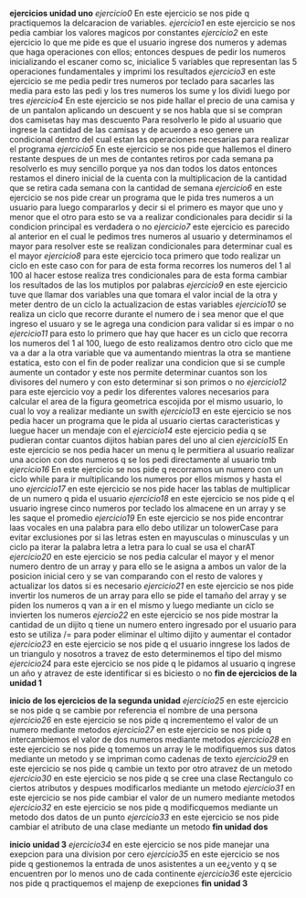 **ejercicios unidad uno**
*ejercicio0*
En este ejercicio se nos pide q practiquemos la delcaracion de variables.
*ejercicio1*
en este ejercicio se nos pedia cambiar los valores magicos por constantes
*ejercicio2*
en este ejercicio lo que me pide es que el usuario ingrese dos numeros y ademas que haga operaciones con ellos;
entonces despues de pedir los numeros inicializando el escaner como sc, inicialice 5 variables que representan las 5 operaciones fundamentales y imprimi los resultados
*ejercicio3*
en este ejercicio se me pedia pedir tres numeros por teclado para sacarles las media
para esto las pedi y los tres numeros los sume y los dividi luego por tres
*ejercicio4*
En este ejercicio se nos pide hallar el precio de una camisa y de un pantalon aplicando un descuent y se nos habla que si se compran dos camisetas hay mas descuento
Para resolverlo le pido al usuario que ingrese la cantidad de las camisas y de acuerdo a eso genere un condicional dentro del cual estan las operaciones necesarias para realizar el programa
*ejercicio5*
En este ejercicio se nos pide que hallemos el dinero restante despues de un mes de contantes retiros por cada semana
pa resolverlo es muy sencillo porque ya nos dan todos los datos entonces restamos el dinero inicial de la cuenta con la multiplicacion de la cantidad que se retira cada semana con la cantidad de semana
*ejercicio6*
en este ejercicio se nos pide crear un programa que le pida tres numeros a un usuario para luego compararlos y decir si el primero es mayor que uno y menor que el otro
para esto se va a realizar condicionales para decidir si la condicion principal es verdadera o no
*ejercicio7*
este ejercicio es parecido al anterior en el cual le pedimos tres numeros al usuario y determinamos el mayor
para resolver este se realizan condicionales para determinar cual es el mayor
*ejercicio8*
para este ejercicio toca primero que todo realizar un ciclo en este caso con for para de esta forma recorres los numeros del 1 al 100 al hacer estose realiza tres condicionales para de esta forma cambiar los resultados de las los mutiplos por palabras
*ejercicio9*
en este ejercicio tuve que llamar dos variables una que tomara el valor incial de la otra y meter dentro de un ciclo la actualizacion de estas variables
*ejercicio10*
se realiza un ciclo que recorre durante el numero de i sea menor que el que ingreso el usuaro y se le agrega una condicion para validar si es impar o no
*ejercicio11*
para esto lo primero que hay que hacer es un ciclo que recorra los numeros del 1 al 100, luego de esto realizamos dentro otro ciclo que me va a dar a la otra variable que va aumentando mientras la otra se mantiene estatica, esto con el fin de poder realizar una condicion que si se cumple aumente un contador y este nos permite determinar cuantos son los divisores del numero y con esto determinar si son primos o no
*ejercicio12*
para este ejercicio voy  a pedir los diferentes valores necesarios para calcular el area de la figura geometrica escojida por el mismo usuario, lo cual lo voy a realizar mediante un swith
*ejercicio13*
en este ejercicio se nos pedia hacer un programa que le pida al usuario ciertas caracteristicas y luegue hacer un mendaje con el
*ejercicio14*
este ejercicio pedia q se pudieran contar cuantos dijitos habian pares del uno al cien
*ejercicio15*
En este ejercicio se nos pedia hacer un menu q le permitiera al usuario realizar una accion con dos numeros q se los pedi directamente al usuario tmb
*ejercicio16*
En este ejercicio se nos pide q recorramos un numero con un ciclo while para ir multiplicando los numeros por ellos mismos y hasta el uno
*ejercicio17*
en este ejercicio se nos pide hacer las tablas de multiplicar de un numero q pida el usuario
*ejercicio18*
en este ejercicio se nos pide q el usuario ingrese cinco numeros por teclado los almacene en un array y se les saque el promedio
*ejercicio19*
En este ejercicio se nos pide encontrar laas vocales en una palabra para ello debo utilizar un tolowerCase para evitar exclusiones por si las letras esten en mayusculas o minusculas y un ciclo pa iterar la palabra letra a letra para lo cual se usa el charAT
*ejercicio20*
en este ejercicio se nos pedia calcular el mayor y el menor numero dentro de un array y para ello se le asigna a ambos un valor de la posicion inicial cero y se van comparando con el resto de valores y actualizar los datos si es necesario
*ejercicio21*
en este ejercicio se nos pide invertir los numeros de un array para ello se pide el tamaño del array y se piden los numeros q van a ir en el mismo y luego mediante un ciclo se invierten los numeros
*ejercio22*
en este ejercicio se nos pide mostrar la cantidad de un dijito q tiene un numero entero ingresado por el usuario para esto se utiliza /= para poder eliminar el ultimo dijito y aumentar el contador
*ejercicio23*
en este ejercicio se nos pide q el usuario inngrese los lados de un triangulo y nosotros a travez de esto determinemos el tipo del mismo
*ejercicio24* 
para este ejercicio se nos pide q le pidamos al usuario q ingrese un año y atravez de este identificar si es biciesto o no
**fin de ejercicios de la unidad 1**


**inicio de los ejercicios de la segunda unidad**
*ejercicio25*
en este ejercicio se nos pide q se cambie por referencia el nombre de una persona
*ejercicio26*
en este ejercicio se nos pide q incrementemo el valor de un numero mediante metodos
*ejercicio27*
en este ejercicio se nos pide q intercambiemos el valor de dos numeros mediante metodos
*ejercicio28*
en este ejercicio se nos pide q tomemos un array le le modifiquemos sus datos mediante un metodo y se impriman como cadenas de texto
*ejercicio29*
en este ejercicio se nos pide q cambie un texto por otro atravez de un metodo
*ejercicio30*
en este ejercicio se nos pide q se cree una clase Rectangulo co ciertos atributos y despues modificarlos mediante un metodo
*ejercicio31*
en este ejercicio se nos pide cambiar el valor de un numero mediante metodos
*ejercicio32*
en este ejercicio se nos pide q modificquemos mediante un metodo dos datos de un punto
*ejercicio33*
en este ejercicio se nos pide cambiar el atributo de una clase mediante un metodo
**fin unidad dos**


**inicio unidad 3**
*ejercicio34*
en este ejercicio se nos pide manejar una exepcion para una division por cero
*ejercicio35*
en este ejercicio se nos pide q gestionemos la entrada de unos asistentes a un ee¿vento y q se encuentren por lo menos uno de cada continente
*ejercicio36*
este ejercicio nos pide q practiquemos el majenp de exepciones
**fin unidad 3**